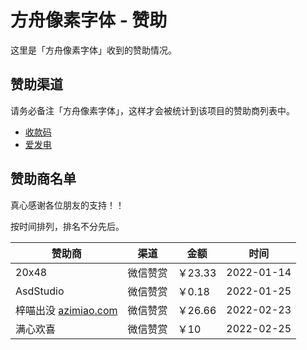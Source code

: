 # 方舟像素字体 - 赞助

这里是「方舟像素字体」收到的赞助情况。

## 赞助渠道

请务必备注「方舟像素字体」，这样才会被统计到该项目的赞助商列表中。

- [收款码](https://github.com/TakWolf/TakWolf/blob/master/payment-qr-codes.md)
- [爱发电](https://afdian.net/@takwolf)

## 赞助商名单

真心感谢各位朋友的支持！！

按时间排列，排名不分先后。

| 赞助商 | 渠道 | 金额 | 时间 |
|---|---|---|---|
| 20x48 | 微信赞赏 | ￥23.33 | 2022-01-14 |
| AsdStudio | 微信赞赏 | ￥0.18 | 2022-01-25 |
| 梓喵出没 [azimiao.com](https://www.azimiao.com) | 微信赞赏 | ￥26.66 | 2022-02-23 |
| 满心欢喜 | 微信赞赏 | ￥10 | 2022-02-25 |
